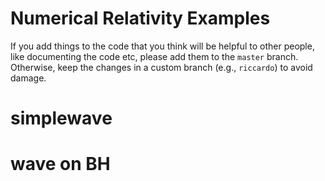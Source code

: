 Numerical Relativity Examples
================

If you add things to the code that you think will be helpful to other people, like documenting the code etc, please add them to the `master` branch. Otherwise, keep the changes in a custom branch (e.g., `riccardo`) to avoid damage.

# simplewave



# wave on BH